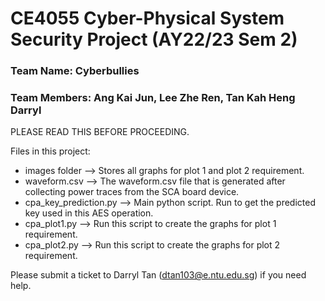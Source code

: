 # CE4055 Cyber-Physical System Security Project (AY22/23 Sem 2)
### Team Name: Cyberbullies
### Team Members: Ang Kai Jun, Lee Zhe Ren, Tan Kah Heng Darryl


PLEASE READ THIS BEFORE PROCEEDING.

Files in this project:
- images folder --> Stores all graphs for plot 1 and plot 2 requirement.
- waveform.csv --> The waveform.csv file that is generated after collecting power traces from the SCA board device.
- cpa_key_prediction.py --> Main python script. Run to get the predicted key used in this AES operation.
- cpa_plot1.py --> Run this script to create the graphs for plot 1 requirement.
- cpa_plot2.py --> Run this script to create the graphs for plot 2 requirement.

Please submit a ticket to Darryl Tan (dtan103@e.ntu.edu.sg) if you need help.
